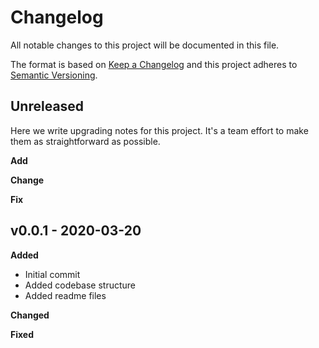 # Changelog
All notable changes to this project will be documented in this file.

The format is based on [Keep a Changelog](http://keepachangelog.com/)
and this project adheres to [Semantic Versioning](http://semver.org/).

## Unreleased

Here we write upgrading notes for this project. It's a team effort to make them as
straightforward as possible.

**Add**

**Change**

**Fix**

## v0.0.1 - 2020-03-20

**Added**
  * Initial commit
  * Added codebase structure
  * Added readme files

**Changed**

**Fixed**
